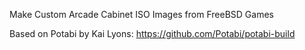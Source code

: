 Make Custom Arcade Cabinet ISO Images from FreeBSD Games

Based on Potabi by Kai Lyons: https://github.com/Potabi/potabi-build
